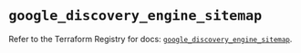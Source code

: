 # `google_discovery_engine_sitemap`

Refer to the Terraform Registry for docs: [`google_discovery_engine_sitemap`](https://registry.terraform.io/providers/hashicorp/google-beta/6.49.1/docs/resources/google_discovery_engine_sitemap).
